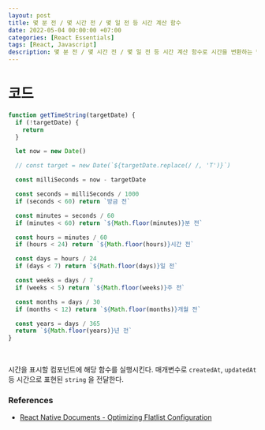 ```yaml
---
layout: post
title: 몇 분 전 / 몇 시간 전 / 몇 일 전 등 시간 계산 함수
date: 2022-05-04 00:00:00 +07:00
categories: [React Essentials]
tags: [React, Javascript]
description: 몇 분 전 / 몇 시간 전 / 몇 일 전 등 시간 계산 함수로 시간을 변환하는 방법
---
```


# 코드

```js
function getTimeString(targetDate) {
  if (!targetDate) {
    return
  }

  let now = new Date()

  // const target = new Date(`${targetDate.replace(/ /, 'T')}`)

  const milliSeconds = now - targetDate

  const seconds = milliSeconds / 1000
  if (seconds < 60) return `방금 전`

  const minutes = seconds / 60
  if (minutes < 60) return `${Math.floor(minutes)}분 전`

  const hours = minutes / 60
  if (hours < 24) return `${Math.floor(hours)}시간 전`

  const days = hours / 24
  if (days < 7) return `${Math.floor(days)}일 전`

  const weeks = days / 7
  if (weeks < 5) return `${Math.floor(weeks)}주 전`

  const months = days / 30
  if (months < 12) return `${Math.floor(months)}개월 전`

  const years = days / 365
  return `${Math.floor(years)}년 전`
}
```

<br>

시간을 표시할 컴포넌트에 해당 함수를 실행시킨다. 매개변수로 `createdAt`, `updatedAt` 등 시간으로 표현된 `string` 을 전달한다.

### References

- <a href="https://reactnative.dev/docs/optimizing-flatlist-configuration" target="_blank" rel="noopener">React Native Documents - Optimizing Flatlist Configuration</a>
